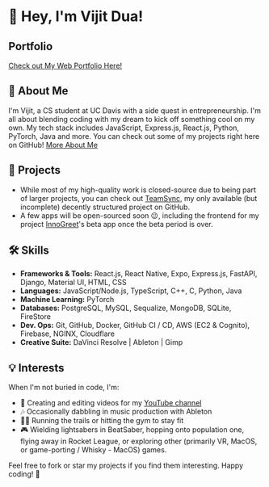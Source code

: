 # 👋 Hey, I'm Vijit Dua!

## Portfolio
[Check out My Web Portfolio Here!](https://vijitdua.com)

## 🚀 About Me

I'm Vijit, a CS student at UC Davis with a side quest in entrepreneurship. I'm all about blending coding with my dream to kick off something cool on my own. My tech stack includes JavaScript, Express.js, React.js, Python, PyTorch, Java and more. You can check out some of my projects right here on GitHub! [More About Me](https://vijitdua.com/)


## 📩 Projects

- While most of my high-quality work is closed-source due to being part of larger projects, you can check out [TeamSync](https://github.com/vijitdua/TeamSync/), my only available (but incomplete) decently structured project on GitHub.
- A few apps will be open-sourced soon 😉, including the frontend for my project [InnoGreet](https://innogreet.com/)'s beta app once the beta period is over.

## 🛠️ Skills

- **Frameworks & Tools:** React.js, React Native, Expo, Express.js, FastAPI, Django, Material UI, HTML, CSS
- **Languages:** JavaScript/Node.js, TypeScript, C++, C, Python, Java
- **Machine Learning:** PyTorch
- **Databases:** PostgreSQL, MySQL, Sequalize, MongoDB, SQLite, FireStore
- **Dev. Ops:** Git, GitHub, Docker, GitHub CI / CD,  AWS (EC2 & Cognito), Firebase, NGINX, Cloudflare
- **Creative Suite:** DaVinci Resolve | Ableton | Gimp

## 💡 Interests

When I'm not buried in code, I'm:
- 🎥 Creating and editing videos for my [YouTube channel](https://youtube.com/@vijitdua)
- 🎶 Occasionally dabbling in music production with Ableton
- 🏃‍♂️ Running the trails or hitting the gym to stay fit
- 🎮 Wielding lightsabers in BeatSaber, hopping onto population one, flying away in Rocket League, or exploring other (primarily VR, MacOS, or game-porting / Whisky - MacOS) games.

Feel free to fork or star my projects if you find them interesting. Happy coding! 🌟
